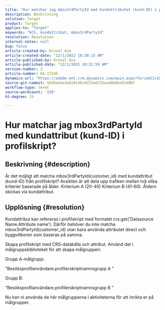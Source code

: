 ```yaml
---
title: "Hur matchar jag mbox3rdPartyId med kundattributet (kund-ID) i profilskriptet?"
description: Beskrivning
solution: Target
product: Target
applies-to: "Target"
keywords: "KCS, kundattribut, mbox3rdPartyId"
resolution: Resolution
internal-notes: null
bug: false
article-created-by: Krunal Oza
article-created-date: "12/1/2022 10:30:15 AM"
article-published-by: Krunal Oza
article-published-date: "12/1/2022 10:31:59 AM"
version-number: 3
article-number: KA-17345
dynamics-url: "https://adobe-ent.crm.dynamics.com/main.aspx?forceUCI=1&pagetype=entityrecord&etn=knowledgearticle&id=b716a81f-6371-ed11-9561-6045bd006a22"
source-git-commit: 5b56ae4e3e828146c0215e6725ead8b8be01d00f
workflow-type: tm+mt
source-wordcount: '159'
ht-degree: 1%

---
```


# Hur matchar jag mbox3rdPartyId med kundattribut (kund-ID) i profilskript?

## Beskrivning {#description}

Är det möjligt att matcha mbox3rdPartyId(customer_id) med kundattribut (kund-ID) från profilskript? Avsikten är att dela upp trafiken mellan två olika kriterier baserade på ålder. Kriterium A (20-40) Kriterium B (41-60). Åldern skickas via kundattribut.

## Upplösning {#resolution}


Kundattribut kan refereras i profilskript med formatet crs.get(&#39;Datasource Name.Attribute name&#39;). Därför behöver du inte matcha mbox3rdPartyId(customer_id) utan bara använda attributet direct och byggvillkoren som baseras på samma.

Skapa profilskript med CRS-datakälla och attribut. Använd det i målgruppsbiblioteket för att skapa målgruppen:

Grupp A-målgrupp:

&quot;Besöksprofilanvändare.profilerskriptnamnsgrupp A &quot;

Grupp B:

&quot;Besöksprofilanvändare.profilerskriptnamnsgrupp B &quot;

Nu kan ni använda de här målgrupperna i aktiviteterna för att inrikta er på målgrupper.
